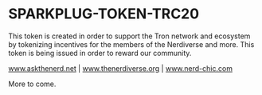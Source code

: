 # SPARKPLUG-TOKEN-TRC20

This token is created in order to support the Tron network and ecosystem by tokenizing incentives for the members of the Nerdiverse and more. 
This token is being issued in order to reward our community.

www.askthenerd.net | 
www.thenerdiverse.org | 
www.nerd-chic.com

More to come.
